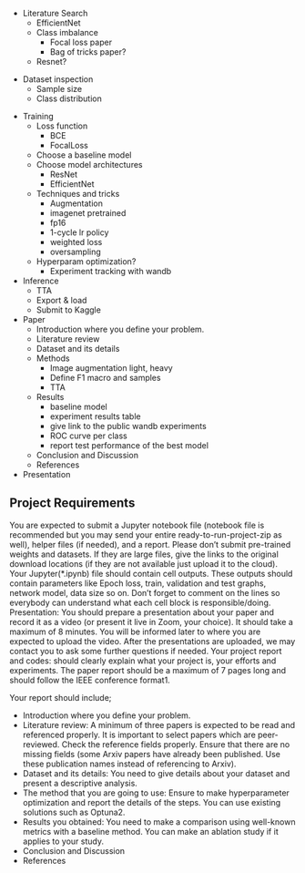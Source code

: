 
- Literature Search
    + EfficientNet 
    - Class imbalance
        + Focal loss paper
        - Bag of tricks paper?
    - Resnet?
+ Dataset inspection
    + Sample size
    + Class distribution
- Training
    + Loss function
        + BCE
        + FocalLoss
    + Choose a baseline model
    - Choose model architectures
        + ResNet
        + EfficientNet
    - Techniques and tricks
        + Augmentation
        + imagenet pretrained
        + fp16
        + 1-cycle lr policy
        + weighted loss
        - oversampling
    - Hyperparam optimization?
        + Experiment tracking with wandb
- Inference
    + TTA
    + Export & load
    + Submit to Kaggle
- Paper
    - Introduction where you define your problem.
    - Literature review
    - Dataset and its details
    - Methods
        - Image augmentation light, heavy
        - Define F1 macro and samples
        - TTA
    - Results
        - baseline model
        - experiment results table
        - give link to the public wandb experiments
        - ROC curve per class
        - report test performance of the best model
    - Conclusion and Discussion
    - References
- Presentation


## Project Requirements

You are expected to submit a Jupyter notebook file (notebook file is recommended but you may send your entire ready-to-run-project-zip as well), helper files (if needed), and a report. Please don’t submit pre-trained weights and datasets. If they are large files, give the links to the original download locations (if they are not available just upload it to the cloud).
Your Jupyter(*.ipynb) file should contain cell outputs. These outputs should contain parameters like Epoch loss, train, validation and test graphs, network model, data size so on. Don’t forget to comment on the lines so everybody can understand what each cell block is responsible/doing.
Presentation: You should prepare a presentation about your paper and record it as a video (or present it live in Zoom, your choice). It should take a maximum of 8 minutes. You will be informed later to where you are expected to upload the video. After the presentations are uploaded, we may contact you to ask some further questions if needed.
Your project report and codes: should clearly explain what your project is, your efforts and experiments. The paper report should be a maximum of 7 pages long and should follow the IEEE conference format1.

Your report should include;
- Introduction where you define your problem.
- Literature review: A minimum of three papers is expected to be read and referenced properly. It is important to
select papers which are peer-reviewed. Check the reference fields properly. Ensure that there are no missing fields
(some Arxiv papers have already been published. Use these publication names instead of referencing to Arxiv).
- Dataset and its details: You need to give details about your dataset and present a descriptive analysis.
- The method that you are going to use: Ensure to make hyperparameter optimization and report the details of the steps. You can use existing solutions such as Optuna2.
- Results you obtained: You need to make a comparison using well-known metrics with a baseline method. You can make an ablation study if it applies to your study.
- Conclusion and Discussion
- References